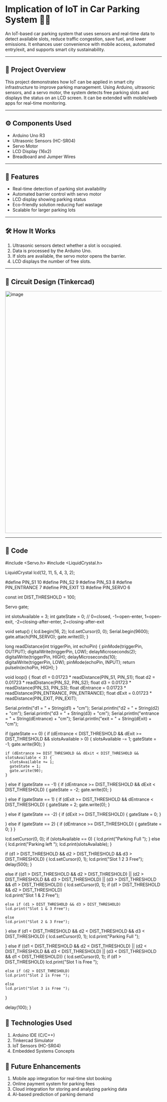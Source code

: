 # Implication of IoT in Car Parking System 🚗📶  

An IoT-based car parking system that uses sensors and real-time data to detect available slots, reduce traffic congestion, save fuel, and lower emissions. It enhances user convenience with mobile access, automated entry/exit, and supports smart city sustainability.  

---

## 🔹 Project Overview  
This project demonstrates how IoT can be applied in smart city infrastructure to improve parking management. Using Arduino, ultrasonic sensors, and a servo motor, the system detects free parking slots and displays the status on an LCD screen. It can be extended with mobile/web apps for real-time monitoring.  

---

## ⚙️ Components Used  
- Arduino Uno R3  
- Ultrasonic Sensors (HC-SR04)  
- Servo Motor  
- LCD Display (16x2)  
- Breadboard and Jumper Wires  

---

## 🚀 Features  
- Real-time detection of parking slot availability  
- Automated barrier control with servo motor  
- LCD display showing parking status  
- Eco-friendly solution reducing fuel wastage  
- Scalable for larger parking lots  

---

## 🛠️ How It Works  
1. Ultrasonic sensors detect whether a slot is occupied.  
2. Data is processed by the Arduino Uno.  
3. If slots are available, the servo motor opens the barrier.  
4. LCD displays the number of free slots.  

---

## 📸 Circuit Design (Tinkercad)  
<img width="1456" height="777" alt="image" src="https://github.com/user-attachments/assets/97d8b5eb-c2e2-45e1-9d2d-42c0b9b5d1b1" />
 

---

## 📂 Code   
#include <Servo.h>
#include <LiquidCrystal.h>

LiquidCrystal lcd(12, 11, 5, 4, 3, 2);

#define PIN_S1 10
#define PIN_S2 9
#define PIN_S3 8
#define PIN_ENTRANCE 7
#define PIN_EXIT 13
#define PIN_SERVO 6

const int DIST_THRESHOLD = 100;

Servo gate;

int slotsAvailable = 3;
int gateState = 0;   // 0=closed, -1=open-enter, 1=open-exit, -2=closing-after-enter, 2=closing-after-exit

void setup() {
  lcd.begin(16, 2);
  lcd.setCursor(0, 0);
  Serial.begin(9600);
  gate.attach(PIN_SERVO);
  gate.write(0);
}

long readDistance(int triggerPin, int echoPin) {
  pinMode(triggerPin, OUTPUT);
  digitalWrite(triggerPin, LOW);
  delayMicroseconds(2);
  digitalWrite(triggerPin, HIGH);
  delayMicroseconds(10);
  digitalWrite(triggerPin, LOW);
  pinMode(echoPin, INPUT);
  return pulseIn(echoPin, HIGH);
}

void loop() {
  float d1 = 0.01723 * readDistance(PIN_S1, PIN_S1);
  float d2 = 0.01723 * readDistance(PIN_S2, PIN_S2);
  float d3 = 0.01723 * readDistance(PIN_S3, PIN_S3);
  float dEntrance = 0.01723 * readDistance(PIN_ENTRANCE, PIN_ENTRANCE);
  float dExit = 0.01723 * readDistance(PIN_EXIT, PIN_EXIT);

  Serial.println("d1 = " + String(d1) + "cm");
  Serial.println("d2 = " + String(d2) + "cm");
  Serial.println("d3 = " + String(d3) + "cm");
  Serial.println("entrance = " + String(dEntrance) + "cm");
  Serial.println("exit = " + String(dExit) + "cm");

  if (gateState == 0) {
    if (dEntrance < DIST_THRESHOLD && dExit >= DIST_THRESHOLD && slotsAvailable > 0) {
      slotsAvailable -= 1;
      gateState = -1;
      gate.write(90);
    }
    
    if (dEntrance >= DIST_THRESHOLD && dExit < DIST_THRESHOLD && slotsAvailable < 3) {
      slotsAvailable += 1;
      gateState = 1;
      gate.write(90);
    }
    
  } else if (gateState == -1) {
    if (dEntrance >= DIST_THRESHOLD && dExit < DIST_THRESHOLD) {
      gateState = -2;
      gate.write(0);
    }
    
  } else if (gateState == 1) {
    if (dExit >= DIST_THRESHOLD && dEntrance < DIST_THRESHOLD) {
      gateState = 2;
      gate.write(0);
    }
    
  } else if (gateState == -2) {
    if (dExit >= DIST_THRESHOLD) {
      gateState = 0;
    }
    
  } else if (gateState == 2) {
    if (dEntrance >= DIST_THRESHOLD) {
      gateState = 0;
    }
  }

  lcd.setCursor(0, 0);
  if (slotsAvailable == 0) {
    lcd.print("Parking Full  ");
  } else {
    lcd.print("Parking left ");
    lcd.print(slotsAvailable);
  }
  

  if (d1 > DIST_THRESHOLD && d2 > DIST_THRESHOLD && d3 > DIST_THRESHOLD) 
  {
    lcd.setCursor(0, 1);
    lcd.print("Slot 1 2 3 Free");
    delay(500);
  } 
  
  else if ((d1 > DIST_THRESHOLD && d2 > DIST_THRESHOLD) || (d2 > DIST_THRESHOLD && d3 > DIST_THRESHOLD) || (d3 > DIST_THRESHOLD && d1 > DIST_THRESHOLD)) 
  {
    lcd.setCursor(0, 1);
    if (d1 > DIST_THRESHOLD && d2 > DIST_THRESHOLD)     
    lcd.print("Slot 1 & 2 Free");
    
    else if (d1 > DIST_THRESHOLD && d3 > DIST_THRESHOLD) 
    lcd.print("Slot 1 & 3 Free");
    
    else                                                
    lcd.print("Slot 2 & 3 Free");
    
  } else if (d1 < DIST_THRESHOLD && d2 < DIST_THRESHOLD && d3 < DIST_THRESHOLD) {
    lcd.setCursor(0, 1);
    lcd.print("Parking Full   ");
    
  } else if ((d1 < DIST_THRESHOLD && d2 < DIST_THRESHOLD) ||
             (d2 < DIST_THRESHOLD && d3 < DIST_THRESHOLD) ||
             (d3 < DIST_THRESHOLD && d1 < DIST_THRESHOLD)) 
             {
    lcd.setCursor(0, 1);
    if (d1 > DIST_THRESHOLD)
    lcd.print("Slot 1 is Free ");
    
    else if (d2 > DIST_THRESHOLD) 
    lcd.print("Slot 2 is Free ");
    
    else 
    lcd.print("Slot 3 is Free ");
  }

  delay(100);
}

## 🧰 Technologies Used
1. Arduino IDE (C/C++)
2. Tinkercad Simulator
3. IoT Sensors (HC-SR04)
4. Embedded Systems Concepts

## 🔮 Future Enhancements

1. Mobile app integration for real-time slot booking
2. Online payment system for parking fees
3. Cloud integration for storing and analyzing parking data
4. AI-based prediction of parking demand



